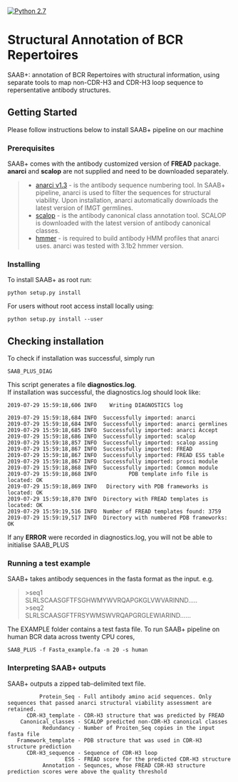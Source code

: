 [![Python 2.7](https://img.shields.io/badge/python-2.7-blue.svg)](https://www.python.org/download/releases/2.7/)


# Structural Annotation of BCR Repertoires
SAAB+: annotation of BCR Repertoires with structural information, using separate tools
to map non-CDR-H3 and CDR-H3 loop sequence to repersentative antibody structures.

## Getting Started
Please follow instructions below to install SAAB+ pipeline on our machine

### Prerequisites
SAAB+ comes with the antibody customized version of **FREAD** package.  
**anarci** and **scalop** are not supplied and need to be downloaded separately.

> * [anarci v1.3](http://opig.stats.ox.ac.uk/webapps/newsabdab/sabpred/anarci) - is the antibody sequence numbering tool. In SAAB+ pipeline, anarci is used to filter the sequences for structural viability. Upon installation, anarci automatically downloads the latest version of IMGT germlines.
> * [scalop](http://opig.stats.ox.ac.uk/webapps/newsabdab/sabpred/scalop) - is the antibody canonical class annotation tool. SCALOP is downloaded with the latest version of antibody canonical classes.
> * [hmmer](http://hmmer.org/download.html) - is required to build antibody HMM profiles that anarci uses. anarci was tested with 3.1b2 hmmer version.

### Installing

To install SAAB+ as root run:

```
python setup.py install
```
For users without root access install locally using:

```
python setup.py install --user
```
## Checking installation
To check if installation was successful, simply run
```
SAAB_PLUS_DIAG
```
This script generates a file __diagnostics.log__.  
If installation was successful, the diagnostics.log should look like:
```
2019-07-29 15:59:18,606 INFO 	Writing DIAGNOSTICS log

2019-07-29 15:59:18,684 INFO  Successfully imported: anarci
2019-07-29 15:59:18,684 INFO  Successfully imported: anarci germlines
2019-07-29 15:59:18,685 INFO  Successfully imported: anarci Accept
2019-07-29 15:59:18,686 INFO  Successfully imported: scalop
2019-07-29 15:59:18,857 INFO  Successfully imported: scalop assing
2019-07-29 15:59:18,867 INFO  Successfully imported: FREAD
2019-07-29 15:59:18,867 INFO  Successfully imported: FREAD ESS table
2019-07-29 15:59:18,867 INFO  Successfully imported: prosci module
2019-07-29 15:59:18,868 INFO  Successfully imported: Common module
2019-07-29 15:59:18,868 INFO          PDB template info file is located: OK
2019-07-29 15:59:18,869 INFO   Directory with PDB frameworks is located: OK
2019-07-29 15:59:18,870 INFO  Directory with FREAD templates is located: OK
2019-07-29 15:59:19,516 INFO  Number of FREAD templates found: 3759
2019-07-29 15:59:19,517 INFO  Directory with numbered PDB frameworks: OK
```
If any __ERROR__ were recorded in diagnostics.log, you will not be able to initialise SAAB_PLUS
### Running a test example
SAAB+ takes antibody sequences in the fasta format as the input. e.g.
>&gt;seq1  
>SLRLSCAASGFTFSGHWMYWVRQAPGKGLVWVARINND.....  
>&gt;seq2  
>SLRLSCAASGFTFRSYWMSWVRQAPGRGLEWIARIND......

The EXAMPLE folder contains a test fasta file.
To run SAAB+ pipeline on human BCR data across twenty CPU cores, 
```
SAAB_PLUS -f Fasta_example.fa -n 20 -s human
```
### Interpreting SAAB+ outputs
SAAB+ outputs a zipped tab-delimited text file.
```
          Protein_Seq - Full antibody amino acid sequences. Only sequences that passed anarci structural viability assessment are retained.  
      CDR-H3_template - CDR-H3 structure that was predicted by FREAD  
    Canonical_classes - SCALOP predicted non-CDR-H3 canonical classes  
           Redundancy - Number of Proiten_Seq copies in the input fasta file  
   Framework_template - PDB structure that was used in CDR-H3 structure prediction  
      CDR-H3_sequence - Sequence of CDR-H3 loop  
                  ESS - FREAD score for the predicted CDR-H3 structure  
           Annotation - Sequnces, whose FREAD CDR-H3 structure prediction scores were above the quality threshold      
```
